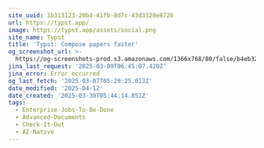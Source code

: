 ```yaml
---
site_uuid: 1b313123-20b4-41fb-8d7c-43d3328e8726
url: https://typst.app/
image: https://typst.app/assets/social.png
site_name: Typst
title: 'Typst: Compose papers faster'
og_screenshot_url: >-
  https://og-screenshots-prod.s3.amazonaws.com/1366x768/80/false/b4eb32a12a8431289a59018653ee81ef7a45bdf19dc1d787813af90dfb345ba9.jpeg
jina_last_request: '2025-03-09T06:45:07.420Z'
jina_error: Error occurred
og_last_fetch: '2025-03-07T05:29:25.013Z'
date_modified: '2025-04-12'
date_created: '2025-03-30T05:44:14.851Z'
tags:
  - Enterprise-Jobs-To-Be-Done
  - Advanced-Documents
  - Check-It-Out
  - AI-Native
---
```






















































